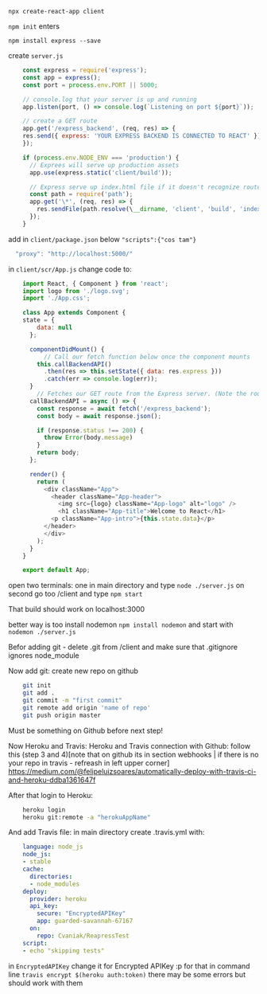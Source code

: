 `npx create-react-app client`

`npm init`
  enters

`npm install express --save`

create `server.js`
```js
    const express = require('express');
    const app = express();
    const port = process.env.PORT || 5000;

    // console.log that your server is up and running
    app.listen(port, () => console.log(`Listening on port ${port}`));

    // create a GET route
    app.get('/express_backend', (req, res) => {
    res.send({ express: 'YOUR EXPRESS BACKEND IS CONNECTED TO REACT' });
    });

    if (process.env.NODE_ENV === 'production') {
      // Exprees will serve up production assets
      app.use(express.static('client/build'));

      // Express serve up index.html file if it doesn't recognize route
      const path = require('path');
      app.get('\*', (req, res) => {
        res.sendFile(path.resolve(\__dirname, 'client', 'build', 'index.html'));
      });
    }
```
add in `client/package.json` below `"scripts":{"cos tam"}`
```js
  "proxy": "http://localhost:5000/"
```

in `client/scr/App.js` change code to:
``` js
    import React, { Component } from 'react';
    import logo from './logo.svg';
    import './App.css';

    class App extends Component {
    state = {
        data: null
      };

      componentDidMount() {
          // Call our fetch function below once the component mounts
        this.callBackendAPI()
          .then(res => this.setState({ data: res.express }))
          .catch(err => console.log(err));
      }
        // Fetches our GET route from the Express server. (Note the route we are fetching matches the GET route from server.js
      callBackendAPI = async () => {
        const response = await fetch('/express_backend');
        const body = await response.json();

        if (response.status !== 200) {
          throw Error(body.message)
        }
        return body;
      };

      render() {
        return (
          <div className="App">
            <header className="App-header">
              <img src={logo} className="App-logo" alt="logo" />
              <h1 className="App-title">Welcome to React</h1>
            <p className="App-intro">{this.state.data}</p>
          </header>
          </div>
        );
      }
    }

    export default App;
```
open two terminals: one in main directory and type `node ./server.js` on second
go too /client and type `npm start`

That build should work on localhost:3000

better way is too install nodemon `npm install nodemon` and start with `nodemon ./server.js`

Befor adding git - delete .git from /client and make sure that .gitignore ignores node_module

Now add git:
    create new repo on github
``` bash
    git init
    git add .
    git commit -m "first commit"
    git remote add origin 'name of repo'
    git push origin master
```
Must be something on Github before next step!

Now Heroku and Travis:
    Heroku and Travis connection with Github:
    follow this (step 3 and 4)[note that on github its in section webhooks | if there is no your repo in travis - refreash in left upper corner] https://medium.com/@felipeluizsoares/automatically-deploy-with-travis-ci-and-heroku-ddba1361647f

After that login to Heroku:
```bash
    heroku login
    heroku git:remote -a "herokuAppName"
```

And add Travis file:
  in main directory create .travis.yml
  with:
``` yml
    language: node_js
    node_js:
    - stable
    cache:
      directories:
      - node_modules
    deploy:
      provider: heroku
      api_key:
        secure: "EncryptedAPIKey"
        app: guarded-savannah-67167
      on:
        repo: Cvaniak/ReapressTest
    script:
    - echo "skipping tests"
```
in `EncryptedAPIKey` change it for Encrypted APIKey :p
for that in command line `travis encrypt $(heroku auth:token)`
there may be some errors but should work with them
